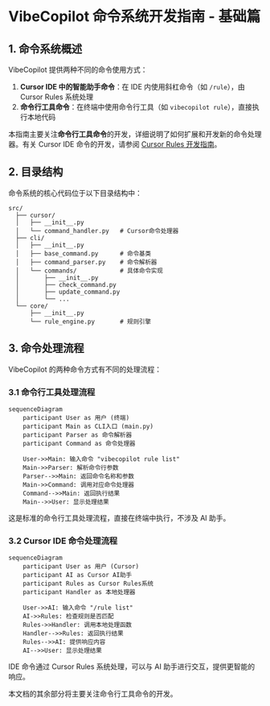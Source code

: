 # VibeCopilot 命令系统开发指南 - 基础篇

## 1. 命令系统概述

VibeCopilot 提供两种不同的命令使用方式：

1. **Cursor IDE 中的智能助手命令**：在 IDE 内使用斜杠命令（如 `/rule`），由 Cursor Rules 系统处理
2. **命令行工具命令**：在终端中使用命令行工具（如 `vibecopilot rule`），直接执行本地代码

本指南主要关注**命令行工具命令**的开发，详细说明了如何扩展和开发新的命令处理器。有关 Cursor IDE 命令的开发，请参阅 [Cursor Rules 开发指南](../cursor-rules/README.md)。

## 2. 目录结构

命令系统的核心代码位于以下目录结构中：

```
src/
  ├── cursor/
  │   ├── __init__.py
  │   └── command_handler.py   # Cursor命令处理器
  ├── cli/
  │   ├── __init__.py
  │   ├── base_command.py      # 命令基类
  │   ├── command_parser.py    # 命令解析器
  │   └── commands/            # 具体命令实现
  │       ├── __init__.py
  │       ├── check_command.py
  │       ├── update_command.py
  │       └── ...
  └── core/
      ├── __init__.py
      └── rule_engine.py       # 规则引擎
```

## 3. 命令处理流程

VibeCopilot 的两种命令方式有不同的处理流程：

### 3.1 命令行工具处理流程

```mermaid
sequenceDiagram
    participant User as 用户 (终端)
    participant Main as CLI入口 (main.py)
    participant Parser as 命令解析器
    participant Command as 命令处理器

    User->>Main: 输入命令 "vibecopilot rule list"
    Main->>Parser: 解析命令行参数
    Parser-->>Main: 返回命令名称和参数
    Main->>Command: 调用对应命令处理器
    Command-->>Main: 返回执行结果
    Main-->>User: 显示处理结果
```

这是标准的命令行工具处理流程，直接在终端中执行，不涉及 AI 助手。

### 3.2 Cursor IDE 命令处理流程

```mermaid
sequenceDiagram
    participant User as 用户 (Cursor)
    participant AI as Cursor AI助手
    participant Rules as Cursor Rules系统
    participant Handler as 本地处理器

    User->>AI: 输入命令 "/rule list"
    AI->>Rules: 检查规则是否匹配
    Rules->>Handler: 调用本地处理函数
    Handler-->>Rules: 返回执行结果
    Rules-->>AI: 提供响应内容
    AI-->>User: 显示处理结果
```

IDE 命令通过 Cursor Rules 系统处理，可以与 AI 助手进行交互，提供更智能的响应。

本文档的其余部分将主要关注命令行工具命令的开发。
